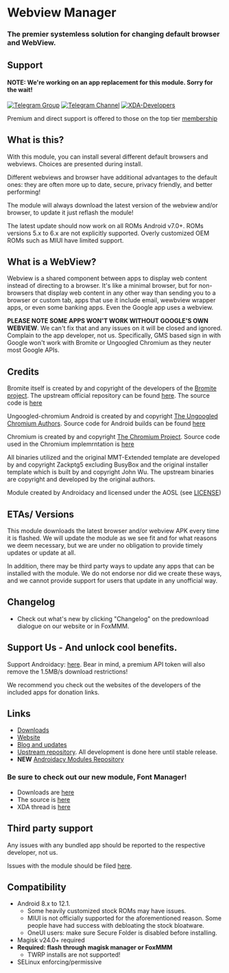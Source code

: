 # Webview Manager
### The premier systemless solution for changing default browser and WebView. 
## Support

#### NOTE: We're working on an app replacement for this module. Sorry for the wait!

[![Telegram Group](https://img.shields.io/endpoint?color=neon&style=flat&url=https%3A%2F%2Ftg.sumanjay.workers.dev%2Fandroidacy_discussions)](https://telegram.dog/androidacy_discussions)
[![Telegram Channel](https://img.shields.io/endpoint?color=neon&style=flat&url=https%3A%2F%2Ftg.sumanjay.workers.dev%2Fandroidacy)](https://telegram.dog/androidacy)
[![XDA-Developers](https://img.shields.io/badge/XDA--Developers-%23AC6E2F.svg?style=flat&logo=XDA-Developers&logoColor=white)](https://forum.xda-developers.com/android/software/bromite-magisk-module-t3936964)

Premium and direct support is offered to those on the top tier [membership](https://www.androidacy.com/membership-join/?f=WebView%20Manager%20Readme)

## What is this?

With this module, you can install several different default browsers and webviews. Choices are presented during install.

Different webviews and browser have additional advantages to the default ones: they are often more up to date, secure, privacy friendly, and better performing!

The module will always download the latest version of the webview and/or browser, to update it just reflash the module!

The latest update should now work on all ROMs Android v7.0+. ROMs versions 5.x to 6.x are not explicitly supported. Overly customized OEM ROMs such as MIUI have limited support.

## What is a WebView?

Webview is a shared component between apps to display web content instead of directing to a browser. It's like a minimal browser, but for non-browsers that display web content in any other way than sending you to a browser or custom tab, apps that use it include email, wewbview wrapper apps, or even some banking apps. Even the Google app uses a webview.

**PLEASE NOTE SOME APPS WON'T WORK WITHOUT GOOGLE'S OWN WEBVIEW**. We can't fix that and any issues on it will be closed and ignored. Complain to the app developer, not us. Specifically, GMS based sign in with Google won't work with Bromite or Ungoogled Chromium as they neuter most Google APIs. 

## Credits

Bromite itself is created by and copyright of the developers of the [Bromite project](https://github.com/bromite/bromite). The upstream official repository can be found [here](https://github.com/bromite/bromitewebview). The source code is [here](https://github.com/bromite/bromite)

Ungoogled-chromium Android is created by and copyright [The Ungoogled Chromium Authors](https://ungoogled-software.github.io/). Source code for Android builds can be found [here](https://git.droidware.info/wchen342/ungoogled-chromium-android)

Chromium is created by and copyright [The Chromium Project](http://www.chromium.org/). Source code used in the Chromium implemrntation is [here](https://github.com/bromite/chromium)

All binaries utilized and the original MMT-Extended template are developed by and copyright Zackptg5 excluding BusyBox and the original installer template which is built by and copyright John Wu. The upstream binaries are copyright and developed by the original authors.

Module created by Androidacy and licensed under the AOSL (see [LICENSE](/LICENSE))

## ETAs/ Versions

This module downloads the latest browser and/or webview APK every time it is flashed. We will update the module as we see fit and for what reasons we deem necessary, but we are under no obligation to provide timely updates or update at all.

In addition, there may be third party ways to update any apps that can be installed with the module. We do not endorse nor did we create these ways, and we cannot provide support for users that update in any unofficial way.

## Changelog

- Check out what's new by clicking "Changelog" on the predownload dialogue on our website or in FoxMMM. 

## Support Us - And unlock cool benefits. 

Support Androidacy: [here](https://www.androidacy.com/donate/?f=WVM%20Readme). Bear in mind, a premium API token will also remove the 1.5MB/s download restrictions! 

We recommend you check out the websites of the developers of the included apps for donation links.

## Links

- [Downloads](https://www.androidacy.com/magisk-modules-repository/#bromitewebview)
- [Website](https://www.androidacy.com/?utm_source=WebviewManager)
- [Blog and updates](https://www.androidacy.com/blog/?utm_source=WebviewManager&utm_medium=github)
- [Upstream repository](https://github.com/Androidacy/WebviewManager-Module). All development is done here until stable release.
- **NEW** [Androidacy Modules Repository](https://www.androidacy.com/modules-repo/?f=repo)

### Be sure to check out our new module, Font Manager!

- Downloads are [here](https://www.androidacy.com/magisk-modules-repo/#fontrevival)
- The source is [here](https://github.com/Androidacy/FontManager-Module)
- XDA thread is [here](https://forum.xda-developers.com/t/magisk-module-fontrevival-for-emojis-and-fonts.4194631/)

## Third party support

Any issues with any bundled app should be reported to the respective developer, not us.

Issues with the module should be filed [here](https://github.com/Androidacy/WebviewManager-Module/issues/new).

## Compatibility

- Android 8.x to 12.1. 
  - Some heavily customized stock ROMs may have issues.
  - MIUI is not officially supported for the aforementioned reason. Some people have had success with debloating the stock bloatware.
  - OneUI users: make sure Secure Folder is disabled before installing.
- Magisk v24.0+ required
- **Required: flash through magisk manager or FoxMMM**
	- TWRP installs are not supported!
- SELinux enforcing/permissive
